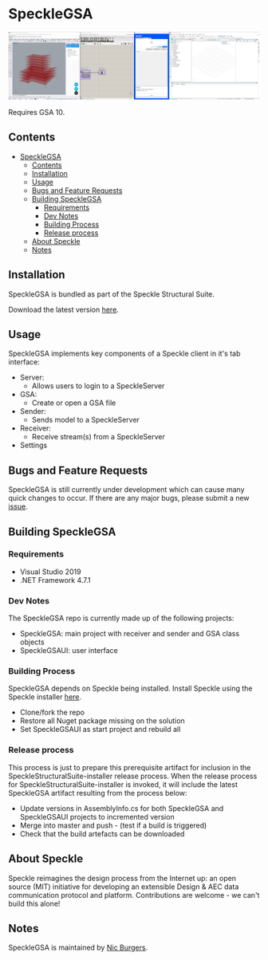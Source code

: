 # SpeckleGSA
![specklegsa-demo](https://github.com/arup-group/speckleGSA/blob/master/readme/demo.gif?raw=true)

Requires GSA 10.

## Contents

- [SpeckleGSA](#specklegsa)
  - [Contents](#contents)
  - [Installation](#installation)
  - [Usage](#usage)
  - [Bugs and Feature Requests](#bugs-and-feature-requests)
  - [Building SpeckleGSA](#building-specklegsa)
    - [Requirements](#requirements)
    - [Dev Notes](#dev-notes)
    - [Building Process](#building-process)
    - [Release process](#release-process)
  - [About Speckle](#about-speckle)
  - [Notes](#notes)

## Installation

SpeckleGSA is bundled as part of the Speckle Structural Suite. 


Download the latest version [here](https://gitlab.arup.com/speckle/specklestructuralsuite-installer/releases).

## Usage
SpeckleGSA implements key components of a Speckle client in it's tab interface:
- Server:
    - Allows users to login to a SpeckleServer
- GSA:
    - Create or open a GSA file
- Sender:
    - Sends model to a SpeckleServer
- Receiver:
    - Receive stream(s) from a SpeckleServer
- Settings

## Bugs and Feature Requests

SpeckleGSA is still currently under development which can cause many quick changes to occur. If there are any major bugs, please submit a new [issue](https://github.com/arup-group/speckleGSA/issues).

## Building SpeckleGSA

### Requirements

- Visual Studio 2019
- .NET Framework 4.7.1

### Dev Notes

The SpeckleGSA repo is currently made up of the following projects:
- SpeckleGSA: main project with receiver and sender and GSA class objects
- SpeckleGSAUI: user interface

### Building Process

SpeckleGSA depends on Speckle being installed. Install Speckle using the Speckle installer [here](https://speckle.works/builds/).

- Clone/fork the repo
- Restore all Nuget package missing on the solution
- Set SpeckleGSAUI as start project and rebuild all

### Release process

This process is just to prepare this prerequisite artifact for inclusion in the SpeckleStructuralSuite-installer release process.  When the release process for SpeckleStructuralSuite-installer is invoked, it will include the latest SpeckleGSA artifact resulting from the process below:

- Update versions in AssemblyInfo.cs for both SpeckleGSA and SpeckleGSAUI projects to incremented version
- Merge into master and push - (test if a build is triggered)
- Check that the build artefacts can be downloaded

## About Speckle

Speckle reimagines the design process from the Internet up: an open source (MIT) initiative for developing an extensible Design & AEC data communication protocol and platform. Contributions are welcome - we can't build this alone!

## Notes

SpeckleGSA is maintained by [Nic Burgers](https://gitlab.arup.com/Nic.Burgers).
